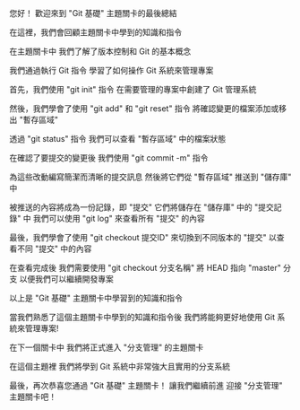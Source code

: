 您好！
歡迎來到 "Git 基礎" 主題關卡的最後總結

在這裡，我們會回顧主題關卡中學到的知識和指令

在主題關卡中
我們了解了版本控制和 Git 的基本概念

我們通過執行 Git 指令
學習了如何操作 Git 系統來管理專案

首先，我們使用 "git init" 指令
在需要管理的專案中創建了 Git 管理系統


然後，我們學會了使用 "git add" 和 "git reset" 指令 
將確認變更的檔案添加或移出 "暫存區域"

透過 "git status" 指令
我們可以查看 "暫存區域" 中的檔案狀態

在確認了要提交的變更後
我們使用 "git commit -m" 指令

為這些改動編寫簡潔而清晰的提交訊息
然後將它們從 "暫存區域" 推送到 "儲存庫" 中

被推送的內容將成為一份記錄，即 "提交"
它們將儲存在 "儲存庫" 中的 "提交記錄" 中
我們可以使用 "git log" 來查看所有 "提交" 的內容

最後，我們學會了使用 "git checkout 提交ID" 
來切換到不同版本的 "提交"
以查看不同 "提交" 中的內容

在查看完成後
我們需要使用 "git checkout 分支名稱"
將 HEAD 指向 "master" 分支
以便我們可以繼續開發專案

以上是 "Git 基礎" 主題關卡中學習到的知識和指令

當我們熟悉了這個主題關卡中學到的知識和指令後
我們將能夠更好地使用 Git 系統來管理專案!

在下一個關卡中
我們將正式進入 "分支管理" 的主題關卡

在這個主題裡
我們將學到 Git 系統中非常強大且實用的分支系統

最後，再次恭喜您通過 "Git 基礎" 主題關卡！
讓我們繼續前進
迎接 "分支管理" 主題關卡吧！
